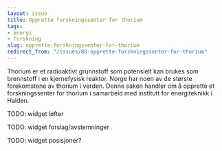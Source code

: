 ```yaml
---
layout: issue
title: Opprette forskningssenter for thorium
tags:
- energi
- forskning
slug: opprette-forskningssenter-for-thorium
redirect_from: "/issues/80-opprette-forskningssenter-for-thorium"
---
```


Thorium er et radioaktivt grunnstoff som potensielt kan brukes som brennstoff i en kjernefysisk reaktor. Norge har noen av de største forekomstene av thorium i verden. Denne saken handler om å opprette et forskningssenter for thorium i samarbeid med institutt for energiteknikk i Halden.

TODO: widget løfter

TODO: widget forslag/avstemninger

TODO: widget posisjoner?

